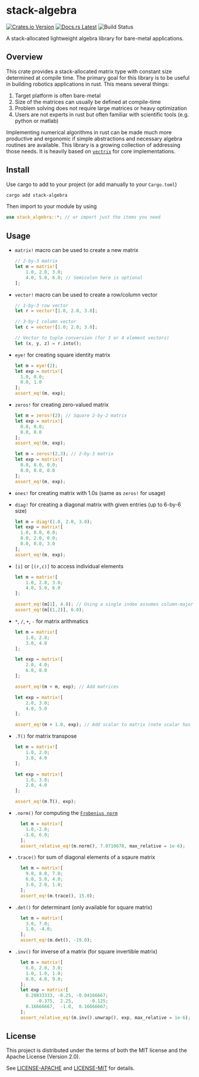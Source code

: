 # stack-algebra

[![Crates.io Version](https://img.shields.io/crates/v/stack-algebra.svg)](https://crates.io/crates/stack-algebra)
[![Docs.rs Latest](https://img.shields.io/badge/docs.rs-latest-blue.svg)](https://docs.rs/stack-algebra)
![Build Status](https://github.com/yongkyuns/stack-algebra/actions/workflows/ci.yml/badge.svg?branch=main)

A stack-allocated lightweight algebra library for bare-metal applications.

## Overview
This crate provides a stack-allocated matrix type with constant size determined at 
compile time. The primary goal for this library is to be useful in building robotics
applications in rust. This means several things:
1. Target platform is often bare-metal
2. Size of the matrices can usually be defined at compile-time
3. Problem solving does not require large matrices or heavy optimization
4. Users are not experts in rust but often familiar with scientific tools 
(e.g. python or matlab)

Implementing numerical algorithms in rust can be made much more productive and ergonomic
if simple abstractions and necessary algebra routines are available. This library is
a growing collection of addressing those needs. It is heavily based on 
[`vectrix`][vectrix] for core implementations.

## Install
Use cargo to add to your project (or add manually to your `Cargo.toml`)
```sh
cargo add stack-algebra
```
Then import to your module by using
```rust
use stack_algebra::*; // or import just the items you need
```

## Usage

- `matrix!` macro can be used to create a new matrix
  ```rust
  // 2-by-3 matrix 
  let m = matrix![
      1.0, 2.0, 3.0;
      4.0, 5.0, 6.0; // Semicolon here is optional
  ]; 
  ```

- `vector!` macro can be used to create a row/column vector
  ```rust
  // 1-by-3 row vector
  let r = vector![1.0, 2.0, 3.0]; 

  // 3-by-1 column vector
  let c = vector![1.0; 2.0; 3.0]; 

  // Vector to tuple conversion (for 3 or 4 element vectors)
  let (x, y, z) = r.into();
  ```

- `eye!` for creating square identity matrix
  ```rust
  let m = eye!(2); 
  let exp = matrix![
    1.0, 0.0;
	0.0, 1.0
  ];
  assert_eq!(m, exp);
  ```

- `zeros!` for creating zero-valued matrix
  ```rust
  let m = zeros!(2); // Square 2-by-2 matrix
  let exp = matrix![
    0.0, 0.0;
	0.0, 0.0
  ];
  assert_eq!(m, exp);

  let m = zeros!(2,3); // 2-by-3 matrix
  let exp = matrix![
    0.0, 0.0, 0.0;
	0.0, 0.0, 0.0
  ];
  assert_eq!(m, exp);
  ```

- `ones!` for creating matrix with 1.0s (same as `zeros!` for usage)

- `diag!` for creating a diagonal matrix with given entries (up to 6-by-6 size)
  ```rust
  let m = diag!(1.0, 2.0, 3.0);
  let exp = matrix![
    1.0, 0.0, 0.0;
	0.0, 2.0, 0.0;
	0.0, 0.0, 3.0
  ];
  assert_eq!(m, exp);
  ```

- `[i]` or `[(r,c)]` to access individual elements
  ```rust
  let m = matrix![
      1.0, 2.0, 3.0;
      4.0, 5.0, 6.0
  ]; 

  assert_eq!(m[1], 4.0); // Using a single index assumes column-major order
  assert_eq!(m[(1,2)], 6.0);
  ```

- `*`, `/`, `+`, `-` for matrix arithmatics
  ```rust
  let m = matrix![
      1.0, 2.0;
	  3.0, 4.0
  ];

  let exp = matrix![
      2.0, 4.0;
	  6.0, 8.0
  ];

  assert_eq!(m + m, exp); // Add matrices
  
  let exp = matrix![
      2.0, 3.0;
	  4.0, 5.0
  ];

  assert_eq!(m + 1.0, exp); // Add scalar to matrix (note scalar has to be behind the operator)
  ```

- `.T()` for matrix transpose
  ```rust
  let m = matrix![
      1.0, 2.0;
	  3.0, 4.0
  ];

  let exp = matrix![
      1.0, 3.0;
	  2.0, 4.0
  ];

  assert_eq!(m.T(), exp); 

- `.norm()` for computing the [`Frobenius norm`][frobenius]
  ```rust
	let m = matrix![
	  1.0,-2.0;
	 -3.0, 6.0;
	];
	assert_relative_eq!(m.norm(), 7.0710678, max_relative = 1e-6);
  ```

- `.trace()` for sum of diagonal elements of a sqaure matrix
  ```rust
	let m = matrix![
	  9.0, 8.0, 7.0;
	  6.0, 5.0, 4.0;
	  3.0, 2.0, 1.0;
	];
	assert_eq!(m.trace(), 15.0);
  ```

- `.det()` for determinant (only available for square matrix)
  ```rust
    let m = matrix![
	  3.0, 7.0;
	  1.0, -4.0;
	];
    assert_eq!(m.det(), -19.0); 
  ```

- `.inv()` for inverse of a matrix (for square invertible matrix)
  ```rust
	let m = matrix![
	  6.0, 2.0, 3.0;
	  1.0, 1.0, 1.0;
	  0.0, 4.0, 9.0;
	];
	let exp = matrix![
	  0.20833333, -0.25, -0.04166667;
	      -0.375,  2.25,      -0.125;
	  0.16666667,  -1.0,  0.16666667;
	];
	assert_relative_eq!(m.inv().unwrap(), exp, max_relative = 1e-6);
  ```

## License

This project is distributed under the terms of both the MIT license and the Apache License (Version 2.0).

See [LICENSE-APACHE](LICENSE-APACHE) and [LICENSE-MIT](LICENSE-MIT) for details.

[vectrix]: https://docs.rs/vectrix/latest/vectrix/
[frobenius]: https://en.wikipedia.org/wiki/Matrix_norm#Frobenius_norm
